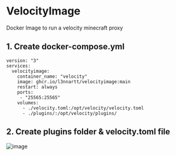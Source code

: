# VelocityImage
Docker Image to run a velocity minecraft proxy

## 1. Create docker-compose.yml
```
version: "3"
services:
  velocityimage:
    container_name: "velocity"
    image: ghcr.io/l3nnartt/velocityimage:main
    restart: always
    ports:
     - "25565:25565"
    volumes:
      - ./velocity.toml:/opt/velocity/velocity.toml
      - ./plugins/:/opt/velocity/plugins/
```

## 2. Create plugins folder & velocity.toml file
![image](https://user-images.githubusercontent.com/69513317/204505459-bba2bee5-6150-4a5a-a37e-7b1f163fd0be.png)
